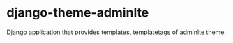 # django-theme-adminlte
Django application that provides templates, templatetags of adminlte theme.
